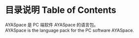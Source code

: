 # 目录说明 Table of Contents

AYASpace 是 PC 端软件 AYASpace 的语言包。  
AYASpace is the language pack for the PC software AYASpace.  
